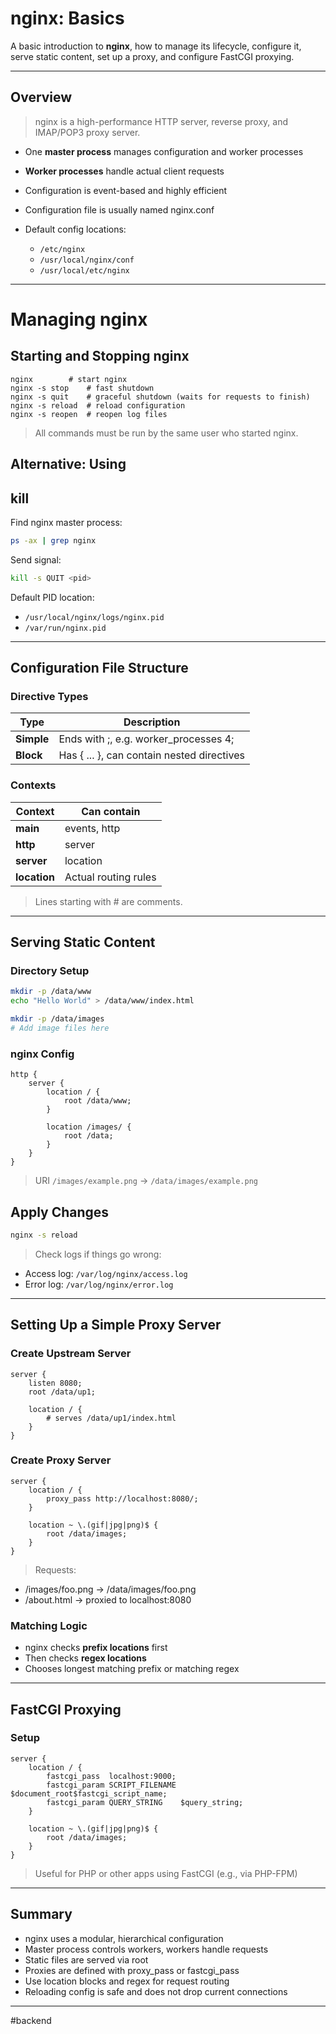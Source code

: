 # nginx: Basics

A basic introduction to **nginx**, how to manage its lifecycle, configure it, serve static content, set up a proxy, and configure FastCGI proxying.

---
## **Overview**

> nginx is a high-performance HTTP server, reverse proxy, and IMAP/POP3 proxy server.

* One **master process** manages configuration and worker processes
* **Worker processes** handle actual client requests
* Configuration is event-based and highly efficient
* Configuration file is usually named nginx.conf

* Default config locations:

  * `/etc/nginx`
  * `/usr/local/nginx/conf`
  * `/usr/local/etc/nginx`

---

# **Managing nginx**

## **Starting and Stopping nginx**

```nginx
nginx        # start nginx
nginx -s stop    # fast shutdown
nginx -s quit    # graceful shutdown (waits for requests to finish)
nginx -s reload  # reload configuration
nginx -s reopen  # reopen log files
```

> All commands must be run by the same user who started nginx.

## **Alternative: Using**

## **kill**

Find nginx master process:

```bash
ps -ax | grep nginx
```

Send signal:

```bash
kill -s QUIT <pid>
```

Default PID location:

* `/usr/local/nginx/logs/nginx.pid`
* `/var/run/nginx.pid`

---
## **Configuration File Structure**

### **Directive Types**

|  **Type**  |  **Description**  | 
|---|---|
|  **Simple**  |  Ends with ;, e.g. worker_processes 4;  | 
|  **Block**  |  Has { ... }, can contain nested directives  | 

### **Contexts**

|  **Context**  |  **Can contain**  | 
|---|---|
|  **main**  |  events, http  | 
|  **http**  |  server  | 
|  **server**  |  location  | 
|  **location**  |  Actual routing rules  | 

> Lines starting with # are comments.

---
## **Serving Static Content**

### **Directory Setup**

```bash
mkdir -p /data/www
echo "Hello World" > /data/www/index.html

mkdir -p /data/images
# Add image files here
```

### **nginx Config**

```nginx
http {
    server {
        location / {
            root /data/www;
        }

        location /images/ {
            root /data;
        }
    }
}
```

> URI `/images/example.png` → `/data/images/example.png`

## **Apply Changes**

```bash
nginx -s reload
```

> Check logs if things go wrong:

* Access log: `/var/log/nginx/access.log`
* Error log: `/var/log/nginx/error.log`

---
## **Setting Up a Simple Proxy Server**

### **Create Upstream Server**

```nginx
server {
    listen 8080;
    root /data/up1;

    location / {
        # serves /data/up1/index.html
    }
}
```

### **Create Proxy Server**

```nginx
server {
    location / {
        proxy_pass http://localhost:8080/;
    }

    location ~ \.(gif|jpg|png)$ {
        root /data/images;
    }
}
```

> Requests:

* /images/foo.png → /data/images/foo.png
* /about.html → proxied to localhost:8080

### **Matching Logic**

* nginx checks **prefix locations** first
* Then checks **regex locations**
* Chooses longest matching prefix or matching regex

---
## **FastCGI Proxying**

### **Setup**

```nginx
server {
    location / {
        fastcgi_pass  localhost:9000;
        fastcgi_param SCRIPT_FILENAME $document_root$fastcgi_script_name;
        fastcgi_param QUERY_STRING    $query_string;
    }

    location ~ \.(gif|jpg|png)$ {
        root /data/images;
    }
}
```

> Useful for PHP or other apps using FastCGI (e.g., via PHP-FPM)

---
## **Summary**

* nginx uses a modular, hierarchical configuration
* Master process controls workers, workers handle requests
* Static files are served via root
* Proxies are defined with proxy_pass or fastcgi_pass
* Use location blocks and regex for request routing
* Reloading config is safe and does not drop current connections

---

#backend